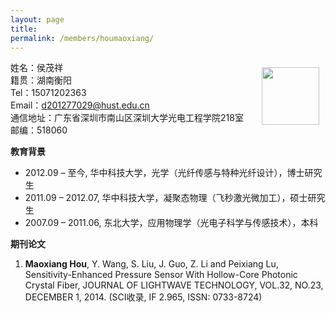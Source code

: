 ```yaml
---
layout: page
title: 
permalink: /members/houmaoxiang/
---
```


<a href="{{ site.baseurl }}/members/houmaoxiang/">
<img src="{{ site.baseurl }}/images/hmx-92x128.png" style="width: 92px; float: right; margin: 10px" />
</a>

姓名：侯茂祥<br/>
籍贯：湖南衡阳 <br/>
Tel：15071202363<br/>
Email：d201277029@hust.edu.cn<br/>
通信地址：广东省深圳市南山区深圳大学光电工程学院218室<br/>
邮编：518060<br/>


**教育背景**

+	2012.09 – 至今, 华中科技大学，光学（光纤传感与特种光纤设计），博士研究生
+	2011.09 – 2012.07, 华中科技大学，凝聚态物理（飞秒激光微加工），硕士研究生
+	2007.09 – 2011.06, 东北大学，应用物理学（光电子科学与传感技术），本科

**期刊论文**

1. **Maoxiang Hou**, Y. Wang, S. Liu, J. Guo, Z. Li and Peixiang Lu, Sensitivity-Enhanced Pressure Sensor With Hollow-Core Photonic Crystal Fiber, JOURNAL OF LIGHTWAVE TECHNOLOGY, VOL.32, NO.23, DECEMBER 1, 2014. (SCI收录, IF 2.965, ISSN: 0733-8724) <br>